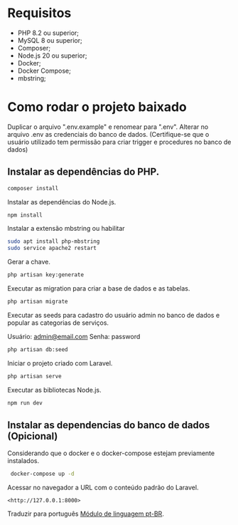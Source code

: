 # Requisitos

- PHP 8.2 ou superior;
- MySQL 8 ou superior;
- Composer;
- Node.js 20 ou superior;
- Docker;
- Docker Compose;
- mbstring;

# Como rodar o projeto baixado

Duplicar o arquivo ".env.example" e renomear para ".env".
Alterar no arquivo .env as credenciais do banco de dados.
(Certifique-se que o usuário utilizado tem permissão para criar trigger e procedures no banco de dados)

## Instalar as dependências do PHP.

```sh
composer install
```

Instalar as dependências do Node.js.

```sh
npm install
```

Instalar a extensão mbstring ou habilitar

```sh
sudo apt install php-mbstring
sudo service apache2 restart 
```
Gerar a chave.

```sh
php artisan key:generate
```

Executar as migration para criar a base de dados e as tabelas.

```sh
php artisan migrate
```

Executar as seeds para cadastro do usuário admin no banco de dados e popular as categorias de serviços.

Usuário: [admin@email.com](mailto:admin@email.com)
Senha: password 

```sh
php artisan db:seed 
```

Iniciar o projeto criado com Laravel.

```sh
php artisan serve
```

Executar as bibliotecas Node.js.

```sh
npm run dev
```

## Instalar as dependencias do banco de dados (Opicional)

Considerando que o docker e o docker-compose estejam previamente instalados.

```sh
 docker-compose up -d
```


Acessar no navegador a URL com o conteúdo padrão do Laravel.

```
<http://127.0.0.1:8000>
```

Traduzir para português [Módulo de linguagem pt-BR](https://github.com/lucascudo/laravel-pt-BR-localization).
